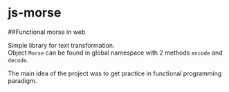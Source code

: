# js-morse
##Functional morse in web

Simple library for text transformation.<br>
Object `Morse` can be found in global namespace with 2 methods `encode` and `decode`.

The main idea of the project was to get practice in functional programming paradigm.
